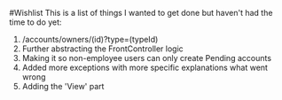 #Wishlist
This is a list of things I wanted to get done but haven't had the time to do yet:

1. /accounts/owners/(id)?type=(typeId)
2. Further abstracting the FrontController logic
3. Making it so non-employee users can only create Pending accounts
4. Added more exceptions with more specific explanations what went wrong
5. Adding the 'View' part 
